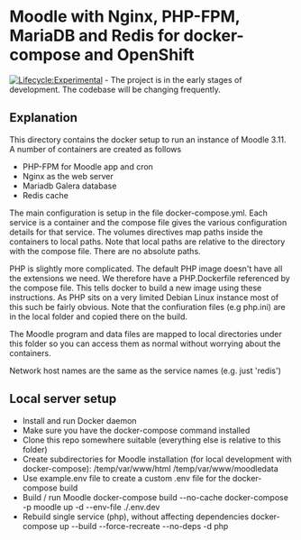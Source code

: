 # Moodle with Nginx, PHP-FPM, MariaDB and Redis for docker-compose and OpenShift

[![Lifecycle:Experimental](https://img.shields.io/badge/Lifecycle-Experimental-339999)](https://github.com/bcgov/repomountie/blob/master/doc/lifecycle-badges.md) - The project is in the early stages of development. The codebase will be changing frequently.

## Explanation

This directory contains the docker setup to run an instance of Moodle 3.11. A number of containers are created as follows

* PHP-FPM for Moodle app and cron
* Nginx as the web server
* Mariadb Galera database
* Redis cache

The main configuration is setup in the file docker-compose.yml. Each service is a container and the compose file gives the
various configuration details for that service. The volumes directives map paths inside the containers to local paths. Note that
local paths are relative to the directory with the compose file. There are no absolute paths.

PHP is slightly more complicated. The default PHP image doesn't have all the extensions we need. We therefore have a
PHP.Dockerfile referenced by the compose file. This tells docker to build a new image using these instructions. As PHP
sits on a very limited Debian Linux instance most of this such be fairly obvious. Note that the confiuration files (e.g php.ini)
are in the local folder and copied there on the build.

The Moodle program and data files are mapped to local directories under this folder so you can access them as normal
without worrying about the containers.

Network host names are the same as the service names (e.g. just 'redis')

## Local server setup

* Install and run Docker daemon
* Make sure you have the docker-compose command installed
* Clone this repo somewhere suitable (everything else is relative to this folder)
* Create subdirectories for Moodle installation (for local development with docker-compose):
  /temp/var/www/html
  /temp/var/www/moodledata
* Use example.env file to create a custom .env file for the docker-compose build
* Build / run Moodle
  docker-compose build --no-cache
  docker-compose -p moodle up -d --env-file ./.env.dev
* Rebuild single service (php), without affecting dependencies
  docker-compose up --build --force-recreate --no-deps -d php
